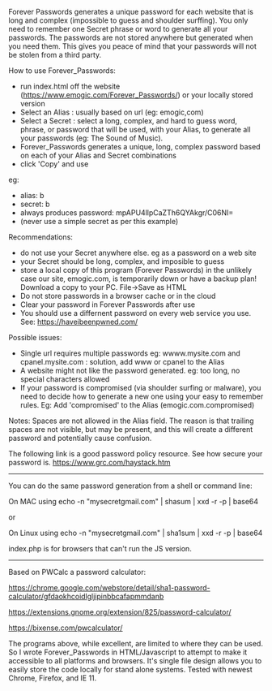 Forever Passwords generates a unique password for each website that is long and complex (impossible to guess and shoulder surffing). You only need to remember one Secret phrase or word to generate all your passwords. The passwords are not stored anywhere but generated when you need them. This gives you peace of mind that your passwords will not be stolen from a third party. 

How to use Forever_Passwords:
- run index.html off the website (https://www.emogic.com/Forever_Passwords/) or your locally stored version
- Select an Alias : usually based on url (eg: emogic,com)
- Select a Secret : select a long, complex, and hard to guess word, phrase, or password that will be used, with your Alias, to generate all your passwords (eg: The Sound of Music).
- Forever_Passwords generates a unique, long, complex password based on each of your Alias and Secret combinations
- click 'Copy' and use 

eg:
- alias: b
- secret: b 
- always produces password: mpAPU4llpCaZTh6QYAkgr/C06NI=
- (never use a simple secret as per this example)

Recommendations:
- do not use your Secret anywhere else. eg as a password on a web site
- your Secret should be long, complex, and imposible to guess
- store a local copy of this program (Forever Passwords) in the unlikely case our site, emogic.com, is temporarily down or have a backup plan! Download a copy to your PC. File->Save as HTML
- Do not store passwords in a browser cache or in the cloud
- Clear your password in Forever Passwords after use 
- You should use a differnent password on every web service you use. See: https://haveibeenpwned.com/

Possible issues:
- Single url requires multiple passwords eg: wwww.mysite.com and cpanel.mysite.com : solution, add www or cpanel to the Alias
- A website might not like the password generated. eg: too long, no special characters allowed
- If your password is compromised (via shoulder surfing or malware), you need to decide how to generate a new one using your easy to remember rules. Eg: Add 'compromised' to the Alias (emogic.com.compromised) 

Notes: Spaces are not allowed in the Alias field. The reason is that trailing spaces are not visible, but may be present, and this will create a different password and potentially cause confusion.

The following link is a good password policy resource. See how secure your password is.
https://www.grc.com/haystack.htm

---------------------

You can do the same password generation from a shell or command line:

On MAC using
echo -n "mysecretgmail.com" | shasum | xxd -r -p | base64

or

On Linux using
echo -n "mysecretgmail.com" | sha1sum | xxd -r -p | base64

index.php is for browsers that can't run the JS version.

-------------------

Based on PWCalc a password calculator:

https://chrome.google.com/webstore/detail/sha1-password-calculator/gfdaokhcoidlgljipinbbcafapmmdanb

https://extensions.gnome.org/extension/825/password-calculator/

https://bixense.com/pwcalculator/

The programs above, while excellent, are limited to where they can be used. So I wrote Forever_Passwords in HTML/Javascript to attempt to make it accessible to all platforms and browsers. It's single file design allows you to easily store the code locally for stand alone systems. Tested with newest Chrome, Firefox, and IE 11.

